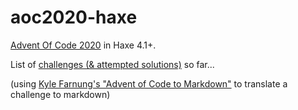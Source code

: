 # aoc2020-haxe
[Advent Of Code 2020](https://adventofcode.com/2020) in Haxe 4.1+.


List of [challenges (& attempted solutions)](challenges/README.md) so far...

(using [Kyle Farnung's "Advent of Code to Markdown"](https://chrome.google.com/webstore/detail/advent-of-code-to-markdow/bhhioamnpnhgcakbdnkgmnjjbjolfjmj) to translate a challenge to markdown)